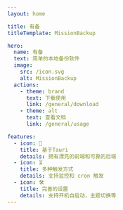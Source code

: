 ```yaml
---
layout: home

title: 有备
titleTemplate: MissionBackup

hero:
  name: 有备
  text: 简单的本地备份软件
  image:
    src: /icon.svg
    alt: MissionBackup
  actions:
    - theme: brand
      text: 下载使用
      link: /general/download
    - theme: alt
      text: 查看文档
      link: /general/usage

features:
  - icon: 💪
    title: 基于Tauri
    details: 拥有漂亮的前端和可靠的后端
  - icon: ⏳
    title: 多种触发方式
    details: 支持监控和 cron 触发
  - icon: 🛠️
    title: 完善的设置
    details: 支持开机自启动，主题切换等
---
```

